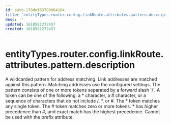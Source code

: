 ```yaml
---
id: auto-178daf63789964164
title: 'entityTypes.router.config.linkRoute.attributes.pattern.description'
desc: ''
updated: 1618581272457
created: 1618581272457
---
```

# entityTypes.router.config.linkRoute.attributes.pattern.description

A wildcarded pattern for address matching. Link addresses are matched against this pattern. Matching addresses use the configured settings. The pattern consists of one or more tokens separated by a forward slash &#39;/&#39;. A token can be one of the following: a * character, a # character, or a sequence of characters that do not include /, *, or #.  The * token matches any single token.  The # token matches zero or more tokens. * has higher precedence than #, and exact match has the highest precedence. Cannot be used with the prefix attribute.